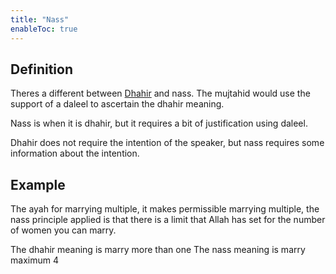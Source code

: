 ```yaml
---
title: "Nass"
enableToc: true
---
```

## Definition
Theres a different between [Dhahir](Usul%20Fiqh/Quranic%20words/Dhahir.md) and nass. The mujtahid would use the support of a daleel to ascertain the dhahir meaning.

Nass is when it is dhahir, but it requires a bit of justification using daleel.

Dhahir does not require the intention of the speaker, but nass requires some information about the intention.

## Example
The ayah for marrying multiple, it makes permissible marrying multiple, the nass principle applied is that there is a limit that Allah has set for the number of women you can marry.

The dhahir meaning is marry more than one
The nass meaning is marry maximum 4